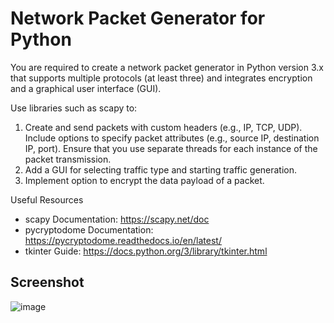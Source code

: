 # Network Packet Generator for Python

You are required to create a network packet generator in Python version 3.x that supports multiple protocols (at least three) and integrates encryption and a graphical user interface (GUI).

Use libraries such as scapy to: 

1. Create and send packets with custom headers (e.g., IP, TCP, UDP). Include options to specify packet attributes (e.g., source IP, destination IP, port). Ensure that you use separate threads for each instance of the packet transmission.
2. Add a GUI for selecting traffic type and starting traffic generation.
3. Implement option to encrypt the data payload of a packet.

Useful Resources 
- scapy Documentation: https://scapy.net/doc   
- pycryptodome Documentation: https://pycryptodome.readthedocs.io/en/latest/  
- tkinter Guide: https://docs.python.org/3/library/tkinter.html 

## Screenshot

![image](https://github.com/user-attachments/assets/5d926e77-1fff-458f-af01-c8825f26ae99)
